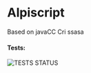 # Alpiscript

Based on javaCC 
Cri
ssasa
#### Tests:
![TESTS STATUS](https://github.com/fededevi/AlpiScript/actions/workflows/runTests.yml/badge.svg)

